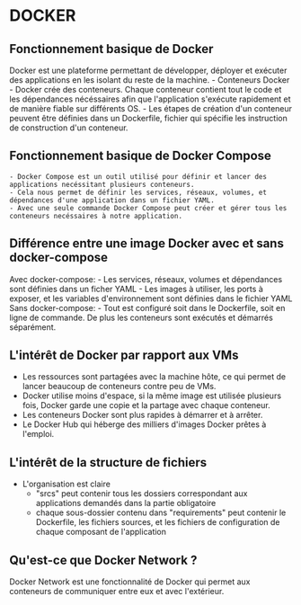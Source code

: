 # DOCKER
## Fonctionnement basique de Docker
Docker est une plateforme permettant de développer, déployer et exécuter des applications en les isolant du reste de la machine.
	- Conteneurs Docker
		- Docker crée des conteneurs. Chaque conteneur contient tout le code et les dépendances nécéssaires afin que l'application s'exécute rapidement et de manière fiable sur différents OS.
		- Les étapes de création d'un conteneur peuvent être définies dans un Dockerfile, fichier qui spécifie les instruction de construction d'un conteneur.

## Fonctionnement basique de Docker Compose 
	- Docker Compose est un outil utilisé pour définir et lancer des applications necéssitant plusieurs conteneurs.
	- Cela nous permet de définir les services, réseaux, volumes, et dépendances d'une application dans un fichier YAML.
	- Avec une seule commande Docker Compose peut créer et gérer tous les conteneurs necéssaires à notre application.

## Différence entre une image Docker avec et sans docker-compose
Avec docker-compose:
	- Les services, réseaux, volumes et dépendances sont définies dans un ficher YAML
	- Les images à utiliser, les ports à exposer, et les variables d'environnement sont définies dans le fichier YAML
Sans docker-compose:
	- Tout est configuré soit dans le Dockerfile, soit en ligne de commande. De plus les conteneurs sont exécutés et démarrés séparément.

## L'intérêt de Docker par rapport aux VMs
- Les ressources sont partagées avec la machine hôte, ce qui permet de lancer beaucoup de conteneurs contre peu de VMs.
- Docker utilise moins d'espace, si la même image est utilisée plusieurs fois, Docker garde une copie et la partage avec chaque conteneur.
- Les conteneurs Docker sont plus rapides à démarrer et à arrêter.
- Le Docker Hub qui héberge des milliers d'images Docker prêtes à l'emploi.

## L'intérêt de la structure de fichiers
- L'organisation est claire
	- "srcs" peut contenir tous les dossiers correspondant aux applications demandés dans la partie obligatoire
	- chaque sous-dossier contenu dans "requirements" peut contenir le Dockerfile, les fichiers sources, et les fichiers de configuration de chaque composant de l'application

## Qu'est-ce que Docker Network ?
Docker Network est une fonctionnalité de Docker qui permet aux conteneurs de communiquer entre eux et avec l'extérieur.